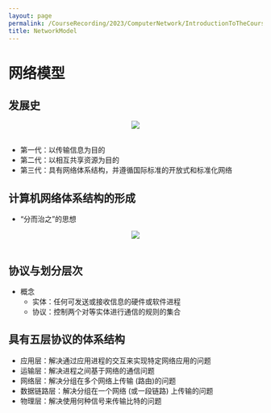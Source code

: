 ```yaml
---
layout: page
permalink: /CourseRecording/2023/ComputerNetwork/IntroductionToTheCourse/NetworkModel/index.html
title: NetworkModel
---
```


# 网络模型

## 发展史

<div style="display: flex; justify-content: center;">
    <img src="https://cryoushiwo.oss-cn-hangzhou.aliyuncs.com/images/202409071426090.png" style="max-width: 80%; height: auto;">
</div><br>

- 第一代：以传输信息为目的
- 第二代：以相互共享资源为目的
- 第三代：具有网络体系结构，并遵循国际标准的开放式和标准化网络

## 计算机网络体系结构的形成

- “分而治之”的思想

<div style="display: flex; justify-content: center;">
    <img src="https://cryoushiwo.oss-cn-hangzhou.aliyuncs.com/images/202409071426625.png" style="max-width: 80%; height: auto;">
</div><br>

## 协议与划分层次

- 概念
    - 实体：任何可发送或接收信息的硬件或软件进程
    - 协议：控制两个对等实体进行通信的规则的集合

## 具有五层协议的体系结构

- 应用层：解决通过应用进程的交互来实现特定网络应用的问题
- 运输层：解决进程之间基于网络的通信问题
- 网络层：解决分组在多个网络上传输 (路由)的问题
- 数据链路层：解决分组在一个网络 (或一段链路) 上传输的问题
- 物理层：解决使用何种信号来传输比特的问题
